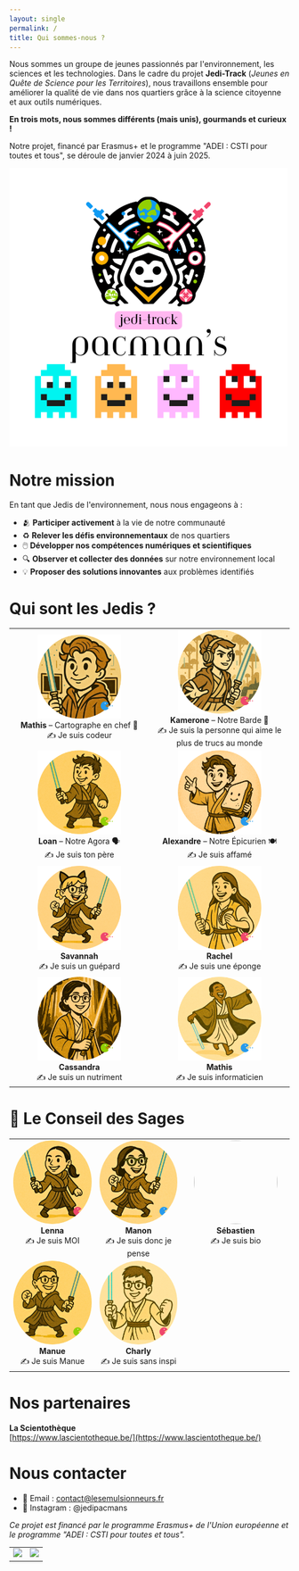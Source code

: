 ```yaml
---
layout: single
permalink: /
title: Qui sommes-nous ?
---
```

Nous sommes un groupe de jeunes passionnés par l'environnement, les sciences et les technologies. Dans le cadre du projet **Jedi-Track** (*Jeunes en Quête de Science pour les Territoires*), nous travaillons ensemble pour améliorer la qualité de vie dans nos quartiers grâce à la science citoyenne et aux outils numériques.

**En trois mots, nous sommes différents (mais unis), gourmands et curieux !**

Notre projet, financé par Erasmus+ et le programme "ADEI : CSTI pour toutes et tous", se déroule de janvier 2024 à juin 2025.

<img src="Images/JEDI-TRACK%20(2).png" alt="JEDI-TRACK logo ou visuel">

# Notre mission

En tant que Jedis de l'environnement, nous nous engageons à :

- 🫂 **Participer activement** à la vie de notre communauté
- ♻️ **Relever les défis environnementaux** de nos quartiers
- 🖱️ **Développer nos compétences numériques et scientifiques**
- 🔍 **Observer et collecter des données** sur notre environnement local
- 💡 **Proposer des solutions innovantes** aux problèmes identifiés

# Qui sont les Jedis ?

<table>
  <tr>
    <td align="center" width="300">
      <img src="Trombinoscope/Mathis.png?raw=true" height="150"/><br>
      <strong>Mathis</strong> – Cartographe en chef 🧭<br>✍️ Je suis codeur
    </td>
    <td align="center" width="300">
      <img src="Trombinoscope/Kamerone.png?raw=true" height="150"/><br>
      <strong>Kamerone</strong> – Notre Barde 🎤<br>✍️ Je suis la personne qui aime le plus de trucs au monde
    </td>
  </tr>
  <tr>
    <td align="center" width="300">
      <img src="Trombinoscope/Loan.png?raw=true" height="150"/><br>
      <strong>Loan</strong> – Notre Agora 🗣️<br>✍️ Je suis ton père
    </td>
    <td align="center" width="300">
      <img src="Trombinoscope/Alexandre.png?raw=true" height="150"/><br>
      <strong>Alexandre</strong> – Notre Épicurien 🍽️<br>✍️ Je suis affamé
    </td>
  </tr>
  <tr>
    <td align="center" width="300">
      <img src="Trombinoscope/Savannah.png?raw=true" height="150"/><br>
      <strong>Savannah</strong><br>✍️ Je suis un guépard
    </td>
    <td align="center" width="300">
      <img src="Trombinoscope/Rachel.png?raw=true" height="150"/><br>
      <strong>Rachel</strong><br>✍️ Je suis une éponge
    </td>
  </tr>
  <tr>
    <td align="center" width="300">
      <img src="Trombinoscope/Cassandra.png?raw=true" height="150"/><br>
      <strong>Cassandra</strong><br>✍️ Je suis un nutriment
    </td>
    <td align="center" width="300">
      <img src="Trombinoscope/Mathis_2.png?raw=true" height="150"/><br>
      <strong>Mathis</strong><br>✍️ Je suis informaticien
    </td>
  </tr>
</table>

# 🧙 Le Conseil des Sages

<table>
  <tr>
    <td align="center" valign="top" width="200">
      <img src="Trombinoscope/Lenna.png?raw=true" width="150" height="150" style="border-radius:50%; object-fit:cover;"/><br>
      <strong>Lenna</strong><br>✍️ Je suis MOI
    </td>
    <td align="center" valign="top" width="200">
      <img src="Trombinoscope/Manon.png?raw=true" width="150" height="150" style="border-radius:50%; object-fit:cover;"/><br>
      <strong>Manon</strong><br>✍️ Je suis donc je pense
    </td>
    <td align="center" valign="top" width="200">
      <img src="Trombinoscope/S%C3%A9bastien.png?raw=true" width="150" height="150" style="border-radius:50%; object-fit:cover;"/><br>
      <strong>Sébastien</strong><br>✍️ Je suis bio
    </td>
  </tr>
  <tr>
    <td align="center" valign="top" width="200">
      <img src="Trombinoscope/Manue.png?raw=true" width="150" height="150" style="border-radius:50%; object-fit:cover;"/><br>
      <strong>Manue</strong><br>✍️ Je suis Manue
    </td>
    <td align="center" valign="top" width="200">
      <img src="Trombinoscope/Charly.png?raw=true" width="150" height="150" style="border-radius:50%; object-fit:cover;"/><br>
      <strong>Charly</strong><br>✍️ Je suis sans inspi
    </td>
  </tr>
</table>

<div></div>

# Nos partenaires
**La Scientothèque**  
[https://www.lascientotheque.be/](https://www.lascientotheque.be/)  

# Nous contacter

- 📧 Email : contact@lesemulsionneurs.fr
- 📱 Instagram : @jedipacmans

*Ce projet est financé par le programme Erasmus+ de l'Union européenne et le programme "ADEI : CSTI pour toutes et tous".*

<table>
  <tr>
    <td align="center">
      <img src="https://www.erasmusplus-fr.be/fileadmin/_processed_/a/a/csm_FR_Cofinance_par_l_Union_europeenne_PANTONE_f492e64842.png" height="100"/>
    </td>
    <td align="center">
      <img src="https://www.agenda-2030.fr/IMG/jpg/logo_na_horiz_quadri_2019.jpg" height="100"/>
    </td>
  </tr>
</table>
